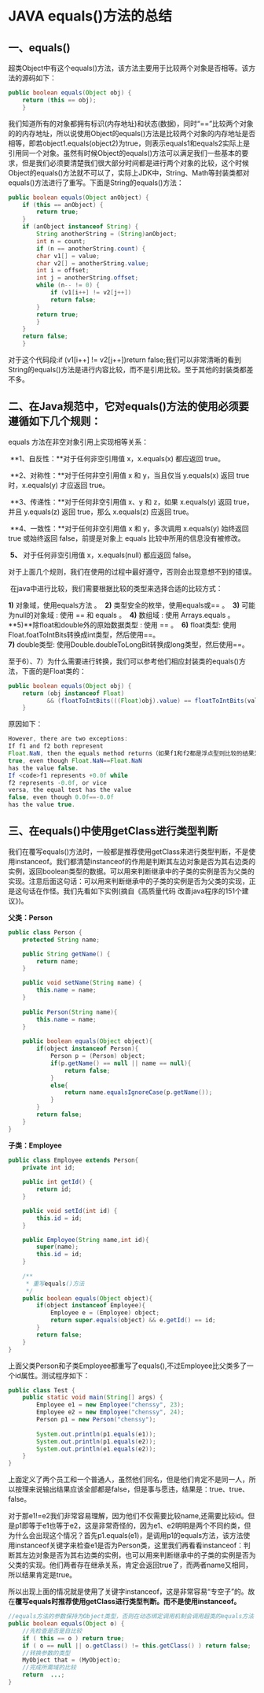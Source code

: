 # JAVA  equals()方法的总结

## 一、equals() 

超类Object中有这个equals()方法，该方法主要用于比较两个对象是否相等。该方法的源码如下：

```JAVA
public boolean equals(Object obj) {
    return (this == obj);
    }
```

我们知道所有的对象都拥有标识(内存地址)和状态(数据)，同时“==”比较两个对象的的内存地址，所以说使用Object的equals()方法是比较两个对象的内存地址是否相等，即若object1.equals(object2)为true，则表示equals1和equals2实际上是引用同一个对象。虽然有时候Object的equals()方法可以满足我们一些基本的要求，但是我们必须要清楚我们很大部分时间都是进行两个对象的比较，这个时候Object的equals()方法就不可以了，实际上JDK中，String、Math等封装类都对equals()方法进行了重写。下面是String的equals()方法：

```JAVA
public boolean equals(Object anObject) {
    if (this == anObject) {
        return true;
    }
    if (anObject instanceof String) {
        String anotherString = (String)anObject;
        int n = count;
        if (n == anotherString.count) {
        char v1[] = value;
        char v2[] = anotherString.value;
        int i = offset;
        int j = anotherString.offset;
        while (n-- != 0) {
            if (v1[i++] != v2[j++])
            return false;
        }
        return true;
        }
    }
    return false;
    }
```

对于这个代码段:if (v1[i++] != v2[j++])return false;我们可以非常清晰的看到String的equals()方法是进行内容比较，而不是引用比较。至于其他的封装类都差不多。



## 二、在Java规范中，它对equals()方法的使用必须要遵循如下几个规则：

 equals 方法在非空对象引用上实现相等关系：

​     **1、自反性：**对于任何非空引用值 x，x.equals(x) 都应返回 true。

​     **2、对称性：**对于任何非空引用值 x 和 y，当且仅当 y.equals(x) 返回 true 时，x.equals(y) 才应返回 true。

​      **3、传递性：**对于任何非空引用值 x、y 和 z，如果 x.equals(y) 返回 true，并且 y.equals(z) 返回 true，那么 x.equals(z) 应返回 true。

​      **4、一致性：**对于任何非空引用值 x 和 y，多次调用 x.equals(y) 始终返回 true 或始终返回 false，前提是对象上 equals 比较中所用的信息没有被修改。

​     **5、** 对于任何非空引用值 x，x.equals(null) 都应返回 false。  

​      对于上面几个规则，我们在使用的过程中最好遵守，否则会出现意想不到的错误。

​      在java中进行比较，我们需要根据比较的类型来选择合适的比较方式：

   **1)** 对象域，使用equals方法 。 
​    **2)** 类型安全的枚举，使用equals或== 。 
​    **3)** 可能为null的对象域 : 使用 == 和 equals 。 
​    **4)** 数组域 : 使用 Arrays.equals 。 
​    **5)**除float和double外的原始数据类型 : 使用 == 。 
​    **6)** float类型: 使用Float.foatToIntBits转换成int类型，然后使用==。  
​    **7)** double类型: 使用Double.doubleToLongBit转换成long类型，然后使用==。

至于6）、7）为什么需要进行转换，我们可以参考他们相应封装类的equals()方法，下面的是Float类的：

```java
public boolean equals(Object obj) {
    return (obj instanceof Float)
           && (floatToIntBits(((Float)obj).value) == floatToIntBits(value));
    }
```
原因如下：

```java
However, there are two exceptions:
If f1 and f2 both represent
Float.NaN, then the equals method returns（如果f1和f2都是浮点型则比较的结果为真，即使他们不相等）
true, even though Float.NaN==Float.NaN
has the value false.
If <code>f1 represents +0.0f while
f2 represents -0.0f, or vice
versa, the equal test has the value
false, even though 0.0f==-0.0f
has the value true.
```

## 三、在equals()中使用getClass进行类型判断

我们在覆写equals()方法时，一般都是推荐使用getClass来进行类型判断，不是使用instanceof。我们都清楚instanceof的作用是判断其左边对象是否为其右边类的实例，返回boolean类型的数据。可以用来判断继承中的子类的实例是否为父类的实现。注意后面这句话：可以用来判断继承中的子类的实例是否为父类的实现，正是这句话在作怪。我们先看如下实例(摘自《高质量代码 改善java程序的151个建议》)。

**父类：Person**

```java
public class Person {
    protected String name;

    public String getName() {
        return name;
    }

    public void setName(String name) {
        this.name = name;
    }
    
    public Person(String name){
        this.name = name;
    }
    
    public boolean equals(Object object){
        if(object instanceof Person){
            Person p = (Person) object;
            if(p.getName() == null || name == null){
                return false;
            }
            else{
                return name.equalsIgnoreCase(p.getName());
            }
        }
        return false;
    }
}
```

 **子类：Employee**

```java
public class Employee extends Person{
    private int id;
    
    public int getId() {
        return id;
    }

    public void setId(int id) {
        this.id = id;
    }

    public Employee(String name,int id){
        super(name);
        this.id = id;
    }
    
    /**
     * 重写equals()方法
     */
    public boolean equals(Object object){
        if(object instanceof Employee){
            Employee e = (Employee) object;
            return super.equals(object) && e.getId() == id;
        }
        return false;
    }
}
```

上面父类Person和子类Employee都重写了equals(),不过Employee比父类多了一个id属性。测试程序如下：

```java
public class Test {
    public static void main(String[] args) {
        Employee e1 = new Employee("chenssy", 23);
        Employee e2 = new Employee("chenssy", 24);
        Person p1 = new Person("chenssy");
        
        System.out.println(p1.equals(e1));
        System.out.println(p1.equals(e2));
        System.out.println(e1.equals(e2));
    }
}
```

 上面定义了两个员工和一个普通人，虽然他们同名，但是他们肯定不是同一人，所以按理来说输出结果应该全部都是false，但是事与愿违，结果是：true、true、false。

​      对于那e1!=e2我们非常容易理解，因为他们不仅需要比较name,还需要比较id。但是p1即等于e1也等于e2，这是非常奇怪的，因为e1、e2明明是两个不同的类，但为什么会出现这个情况？首先p1.equals(e1)，是调用p1的equals方法，该方法使用instanceof关键字来检查e1是否为Person类，这里我们再看看instanceof：判断其左边对象是否为其右边类的实例，也可以用来判断继承中的子类的实例是否为父类的实现。他们两者存在继承关系，肯定会返回true了，而两者name又相同，所以结果肯定是true。

​      所以出现上面的情况就是使用了关键字instanceof，这是非常容易“专空子”的。故在**覆写equals时推荐使用getClass进行类型判断。而不是使用instanceof。**


```java
//equals方法的参数保持为Object类型，否则在动态绑定调用机制会调用超类的equals方法 
public boolean equals(Object o) {
    //先检查是否是自比较 
    if ( this == o ) return true;
    if ( o == null || o.getClass() != this.getClass() ) return false; 
    //转换参数的类型 
    MyObject that = (MyObject)o;
    //完成所需域的比较 
    return  ...;
}
```